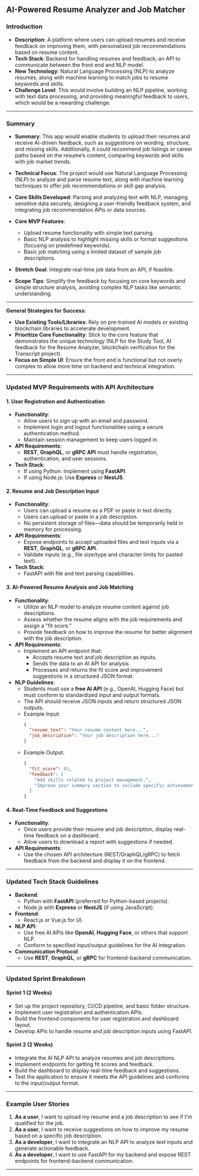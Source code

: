 
## **AI-Powered Resume Analyzer and Job Matcher**
### **Introduction**
   - **Description**: A platform where users can upload resumes and receive feedback on improving them, with personalized job recommendations based on resume content.
   - **Tech Stack**: Backend for handling resumes and feedback; an API to communicate between the front end and NLP model.
   - **New Technology**: Natural Language Processing (NLP) to analyze resumes, along with machine learning to match jobs to resume keywords and skills.
   - **Challenge Level**: This would involve building an NLP pipeline, working with text data processing, and providing meaningful feedback to users, which would be a rewarding challenge.

---

### **Summary**
   - **Summary**: This app would enable students to upload their resumes and receive AI-driven feedback, such as suggestions on wording, structure, and missing skills. Additionally, it could recommend job listings or career paths based on the resume’s content, comparing keywords and skills with job market trends.
   - **Technical Focus**: The project would use Natural Language Processing (NLP) to analyze and parse resume text, along with machine learning techniques to offer job recommendations or skill gap analysis.
   - **Core Skills Developed**: Parsing and analyzing text with NLP, managing sensitive data securely, designing a user-friendly feedback system, and integrating job recommendation APIs or data sources.

   - **Core MVP Features**:
     - Upload resume functionality with simple text parsing.
     - Basic NLP analysis to highlight missing skills or format suggestions (focusing on predefined keywords).
     - Basic job matching using a limited dataset of sample job descriptions.
   - **Stretch Goal**: Integrate real-time job data from an API, if feasible.
   - **Scope Tips**: Simplify the feedback by focusing on core keywords and simple structure analysis, avoiding complex NLP tasks like semantic understanding.

---

**General Strategies for Success**:
- **Use Existing Tools/Libraries**: Rely on pre-trained AI models or existing blockchain libraries to accelerate development.
- **Prioritize Core Functionality**: Stick to the core feature that demonstrates the unique technology (NLP for the Study Tool, AI feedback for the Resume Analyzer, blockchain verification for the Transcript project).
- **Focus on Simple UI**: Ensure the front end is functional but not overly complex to allow more time on backend and technical integration.

---

### Updated MVP Requirements with API Architecture

#### 1. **User Registration and Authentication**
   - **Functionality**:
     - Allow users to sign up with an email and password.
     - Implement login and logout functionalities using a secure authentication method.
     - Maintain session management to keep users logged in.
   - **API Requirements**:
     - **REST**, **GraphQL**, or **gRPC API** must handle registration, authentication, and user sessions.
   - **Tech Stack**:
     - If using Python: Implement using **FastAPI**.
     - If using Node.js: Use **Express** or **NestJS**.

#### 2. **Resume and Job Description Input**
   - **Functionality**:
     - Users can upload a resume as a PDF or paste in text directly.
     - Users can upload or paste in a job description.
     - No persistent storage of files—data should be temporarily held in memory for processing.
   - **API Requirements**:
     - Expose endpoints to accept uploaded files and text inputs via a **REST**, **GraphQL**, or **gRPC API**.
     - Validate inputs (e.g., file size/type and character limits for pasted text).
   - **Tech Stack**:
     - FastAPI with file and text parsing capabilities.

#### 3. **AI-Powered Resume Analysis and Job Matching**
   - **Functionality**:
     - Utilize an NLP model to analyze resume content against job descriptions.
     - Assess whether the resume aligns with the job requirements and assign a "fit score."
     - Provide feedback on how to improve the resume for better alignment with the job description.
   - **API Requirements**:
     - Implement an API endpoint that:
       - Accepts resume text and job description as inputs.
       - Sends the data to an AI API for analysis.
       - Processes and returns the fit score and improvement suggestions in a structured JSON format.
   - **NLP Guidelines**:
     - Students must use a **free AI API** (e.g., OpenAI, Hugging Face) but must conform to standardized input and output formats.
     - The API should receive JSON inputs and return structured JSON outputs.
     - Example Input:
       ```json
       {
         "resume_text": "Your resume content here...",
         "job_description": "Your job description here..."
       }
       ```
     - Example Output:
       ```json
       {
         "fit_score": 85,
         "feedback": [
           "Add skills related to project management.",
           "Improve your summary section to include specific achievements."
         ]
       }
       ```

#### 4. **Real-Time Feedback and Suggestions**
   - **Functionality**:
     - Once users provide their resume and job description, display real-time feedback on a dashboard.
     - Allow users to download a report with suggestions if needed.
   - **API Requirements**:
     - Use the chosen API architecture (REST/GraphQL/gRPC) to fetch feedback from the backend and display it on the frontend.

---

### Updated Tech Stack Guidelines
- **Backend**:
  - Python with **FastAPI** (preferred for Python-based projects).
  - Node.js with **Express** or **NestJS** (if using JavaScript).
- **Frontend**:
  - React.js or Vue.js for UI.
- **NLP API**:
  - Use free AI APIs like **OpenAI**, **Hugging Face**, or others that support NLP.
  - Conform to specified input/output guidelines for the AI integration.
- **Communication Protocol**:
  - Use **REST**, **GraphQL**, or **gRPC** for frontend-backend communication.

---

### Updated Sprint Breakdown

#### **Sprint 1 (2 Weeks)**
- Set up the project repository, CI/CD pipeline, and basic folder structure.
- Implement user registration and authentication APIs.
- Build the frontend components for user registration and dashboard layout.
- Develop APIs to handle resume and job description inputs using FastAPI.
  
#### **Sprint 2 (2 Weeks)**
- Integrate the AI NLP API to analyze resumes and job descriptions.
- Implement endpoints for getting fit scores and feedback.
- Build the dashboard to display real-time feedback and suggestions.
- Test the application to ensure it meets the API guidelines and conforms to the input/output format.

---

### Example User Stories

1. **As a user**, I want to upload my resume and a job description to see if I'm qualified for the job.
2. **As a user**, I want to receive suggestions on how to improve my resume based on a specific job description.
3. **As a developer**, I want to integrate an NLP API to analyze text inputs and generate actionable feedback.
4. **As a developer**, I want to use FastAPI for my backend and expose REST endpoints for frontend-backend communication.

---
